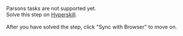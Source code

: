 Parsons tasks are not supported yet. <br>Solve this step on <a href="https://hyperskill.org/learn/step/47731">Hyperskill</a>. <br><br>After you have solved the step, click "Sync with Browser"  to move on.